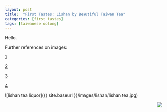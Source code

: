 ```yaml
---
layout: post
title:  "First Tastes: Lishan by Beautiful Taiwan Tea"
categories: [first_tastes]
tags: [taiwanese oolong]
---
```

Hello.

Further references on images:

[1](http://codingtips.kanishkkunal.in/image-caption-jekyll/)

[2](https://stackoverflow.com/questions/255170/markdown-and-image-alignment/16278366#16278366)

[3](http://thornelabs.net/2014/11/30/centering-images-with-jekyll-and-markdown.html)

[4](https://stackoverflow.com/questions/19331362/using-an-image-caption-in-markdown-jekyll)

![lishan tea liquor]({{ site.baseurl }}/images/lishan/lishan tea.jpg)

<img style="float:right" src="{{ site.baseurl }}/images/lishan/lishan tea.jpg">
